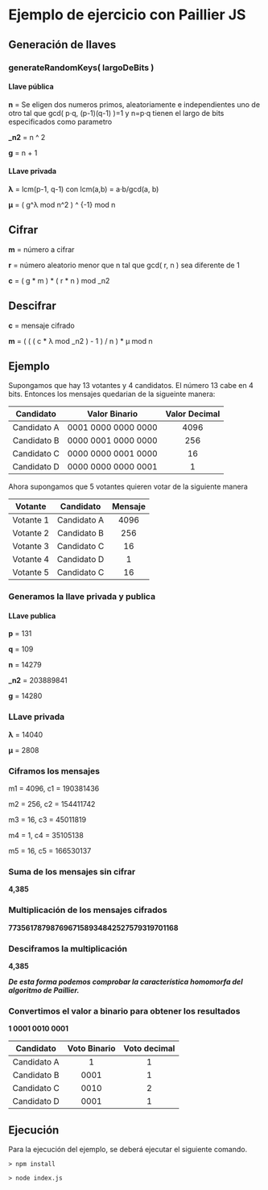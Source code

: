 # Ejemplo de ejercicio con Paillier JS

## Generación de llaves

### generateRandomKeys( largoDeBits )

#### Llave pública

<b>n</b> = Se eligen dos numeros primos, aleatoriamente e independientes uno de otro tal que gcd( p·q, (p-1)(q-1) )=1 y n=p·q tienen el largo de bits especificados como parametro

<b>_n2</b> = n ^ 2

<b>g</b> = n + 1

#### LLave privada

<b>λ</b> = lcm(p-1, q-1) con lcm(a,b) = a·b/gcd(a, b)

<b>μ</b> = ( g^λ mod n^2  ) ^ {-1} mod n

## Cifrar

<b>m</b> = número a cifrar

<b>r</b> = número aleatorio menor que n tal que gcd( r, n ) sea diferente de 1

<b>c</b> =  ( g * m ) * ( r * n ) mod _n2

## Descifrar

<b>c</b> = mensaje cifrado

<b>m</b> = ( ( ( c * λ mod _n2 ) - 1 ) / n ) * μ mod n

## Ejemplo

Supongamos que hay 13 votantes y 4 candidatos. El número 13 cabe en 4 bits.
Entonces los mensajes quedarian de la sigueinte manera:

| Candidato | Valor Binario   | Valor Decimal |
| :--------: | :-----------: | :-----------: |
| Candidato A   | 0001 0000 0000 0000  | 4096   |
| Candidato B   | 0000 0001 0000 0000  | 256   |
| Candidato C   | 0000 0000 0001 0000  | 16   |
| Candidato D   | 0000 0000 0000 0001  | 1   |

Ahora supongamos que 5 votantes quieren votar de la siguiente manera

| Votante | Candidato   | Mensaje |
| :--------: | :-----------: | :-----------: |
| Votante 1   | Candidato A  | 4096   |
| Votante 2   | Candidato B  | 256   |
| Votante 3   | Candidato C  | 16   |
| Votante 4   | Candidato D  | 1   |
| Votante 5   | Candidato C  | 16   |

### Generamos la llave privada y publica

#### LLave publica

<b>p</b> = 131

<b>q</b> = 109

<b>n</b> = 14279 

<b>_n2</b> = 203889841

<b>g</b> = 14280


### LLave privada

<b>λ</b> = 14040

<b>μ</b> = 2808

### Ciframos los mensajes

m1 = 4096,
c1 = 190381436

m2 = 256,
c2 = 154411742

m3 = 16,
c3 = 45011819

m4 = 1,
c4 = 35105138

m5 = 16,
c5 = 166530137

### Suma de los mensajes sin cifrar

<b>4,385</b>

### Multiplicación de los mensajes cifrados

<b>7735617879876967158934842527579319701168</b>

### Desciframos la multiplicación

<b>4,385</b>

___De esta forma podemos comprobar la característica homomorfa del algoritmo de Paillier.___

### Convertimos el valor a binario para obtener los resultados

<b>1 0001 0010 0001</b>

| Candidato | Voto Binario | Voto decimal  | 
| :--------: | :-----------: | :-----------: |
| Candidato A | 1  | 1  |
| Candidato B |  0001 | 1  |
| Candidato C |  0010 | 2  |
| Candidato D |  0001 | 1  |


## Ejecución

Para la ejecución del ejemplo, se deberá ejecutar el siguiente comando.

```console	
> npm install

> node index.js
```
